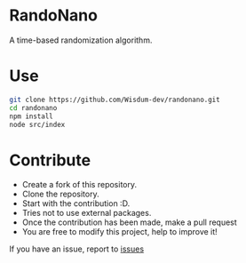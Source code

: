 # RandoNano

A time-based randomization algorithm.

# Use

```bash
git clone https://github.com/Wisdum-dev/randonano.git
cd randonano
npm install
node src/index
```
# Contribute

- Create a fork of this repository.
- Clone the repository.
- Start with the contribution :D.
- Tries not to use external packages.
- Once the contribution has been made, make a pull request 
- You are free to modify this project, help to improve it!

If you have an issue, report to <a href="https://github.com/Wisdum-dev/randonano/issues">issues</a>

<!-- <h6>base idea by @latitudeh</h6> -->
